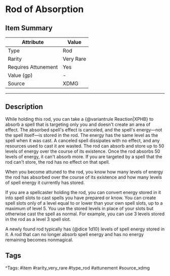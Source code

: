 # Rod of Absorption

## Item Summary

| Attribute            | Value                        |
|----------------------|------------------------------|
| Type                 | Rod |
| Rarity               | Very Rare             |
| Requires Attunement  | Yes                |
| Value (gp)           | -    |
| Source               | XDMG |

---

## Description

While holding this rod, you can take a {@variantrule Reaction|XPHB} to absorb a spell that is targeting only you and doesn't create an area of effect. The absorbed spell's effect is canceled, and the spell's energy—not the spell itself—is stored in the rod. The energy has the same level as the spell when it was cast. A canceled spell dissipates with no effect, and any resources used to cast it are wasted. The rod can absorb and store up to 50 levels of energy over the course of its existence. Once the rod absorbs 50 levels of energy, it can't absorb more. If you are targeted by a spell that the rod can't store, the rod has no effect on that spell.

When you become attuned to the rod, you know how many levels of energy the rod has absorbed over the course of its existence and how many levels of spell energy it currently has stored.

If you are a spellcaster holding the rod, you can convert energy stored in it into spell slots to cast spells you have prepared or know. You can create spell slots only of a level equal to or lower than your own spell slots, up to a maximum of level 5. You use the stored levels in place of your slots but otherwise cast the spell as normal. For example, you can use 3 levels stored in the rod as a level 3 spell slot.

A newly found rod typically has {@dice 1d10} levels of spell energy stored in it. A rod that can no longer absorb spell energy and has no energy remaining becomes nonmagical.

## Tags

^Tags: #item #rarity_very_rare #type_rod #attunement #source_xdmg